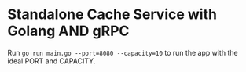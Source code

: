 # Standalone Cache Service with Golang AND gRPC

Run `go run main.go --port=8080 --capacity=10` to run the app with the ideal PORT and CAPACITY.

